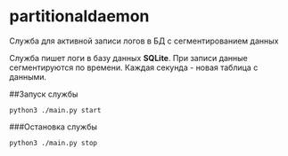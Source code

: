 # partitionaldaemon
Служба для активной записи логов в БД с сегментированием данных

Служба пишет логи в базу данных **SQLite**. При записи данные сегментируются по времени. Каждая секунда - новая таблица с данными.

##Запуск службы
```
python3 ./main.py start
```

###Остановка службы
```
python3 ./main.py stop
```